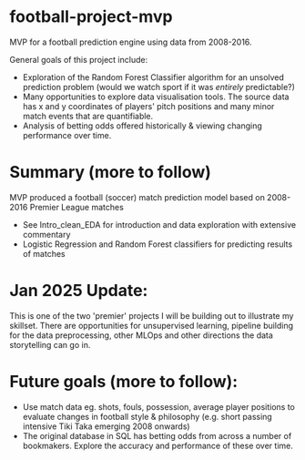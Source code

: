 # football-project-mvp
MVP for a football prediction engine using data from 2008-2016.

General goals of this project include:
- Exploration of the Random Forest Classifier algorithm for an unsolved prediction problem (would we watch sport if it was *entirely* predictable?)
- Many opportunities to explore data visualisation tools. The source data has x and y coordinates of players' pitch positions and many minor match events that are quantifiable.
- Analysis of betting odds offered historically & viewing changing performance over time.

# Summary (more to follow)
MVP produced a football (soccer) match prediction model based on 2008-2016 Premier League matches
- See Intro_clean_EDA for introduction and data exploration with extensive commentary
- Logistic Regression and Random Forest classifiers for predicting results of matches
  
# **Jan 2025 Update**:

This is one of the two 'premier' projects I will be building out to illustrate my skillset. There are opportunities for unsupervised learning, pipeline building for the data preprocessing, other MLOps and other directions the data storytelling can go in.

# Future goals (more to follow):
- Use match data eg. shots, fouls, possession, average player positions to evaluate changes in football style & philosophy (e.g. short passing intensive Tiki Taka emerging 2008 onwards)
- The original database in SQL has betting odds from across a number of bookmakers. Explore the accuracy and performance of these over time.
